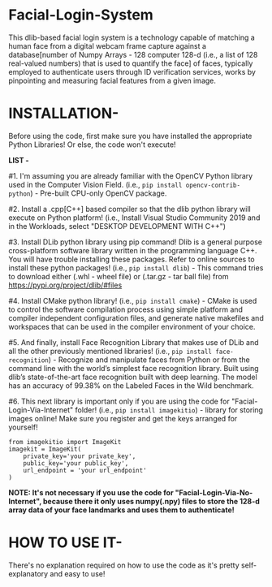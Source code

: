 # Facial-Login-System
This dlib-based facial login system is a technology capable of matching a human face from a digital webcam frame capture against a database[number of Numpy Arrays - 128 computer 128-d (i.e., a list of 128 real-valued numbers) that is used to quantify the face] of faces, typically employed to authenticate users through ID verification services, works by pinpointing and measuring facial features from a given image.

# INSTALLATION-
Before using the code, first make sure you have installed the appropriate Python Libraries! Or else, the code won't execute!

**LIST -**

#1. I'm assuming you are already familiar with the OpenCV Python library used in the Computer Vision Field.
(i.e., ```pip install opencv-contrib-python```) - Pre-built CPU-only OpenCV package.

#2. Install a .cpp[C++] based compiler so that the dlib python library will execute on Python platform!
(i.e., Install Visual Studio Community 2019 and in the Workloads, select "DESKTOP DEVELOPMENT WITH C++")

#3. Install DLib python library using pip command! Dlib is a general purpose cross-platform software library written in the programming language C++. You will have trouble installing these packages. Refer to online sources to install these python packages!
(i.e., ```pip install dlib```) - This command tries to download either (.whl - wheel file) or (.tar.gz - tar ball file) from https://pypi.org/project/dlib/#files

#4. Install CMake python library!
(i.e., ```pip install cmake```) - CMake is used to control the software compilation process using simple platform and compiler independent configuration files, and generate native makefiles and workspaces that can be used in the compiler environment of your choice.

#5. And finally, install Face Recognition Library that makes use of DLib and all the other previously mentioned libraries!
(i.e., ```pip install face-recognition```) - Recognize and manipulate faces from Python or from the command line with
the world’s simplest face recognition library.
Built using dlib’s state-of-the-art face recognition
built with deep learning. The model has an accuracy of 99.38% on the
Labeled Faces in the Wild benchmark.

#6. This next library is important only if you are using the code for "Facial-Login-Via-Internet" folder!
(i.e., ```pip install imagekitio```) - library for storing images online!
Make sure you register and get the keys arranged for yourself!

```
from imagekitio import ImageKit
imagekit = ImageKit(
    private_key='your private_key',
    public_key='your public_key',
    url_endpoint = 'your url_endpoint'
)
```

**NOTE: It's not necessary if you use the code for "Facial-Login-Via-No-Internet", because there it only uses numpy(.npy) files to store the 128-d array data of your face landmarks and uses them to authenticate!**

# HOW TO USE IT-

There's no explanation required on how to use the code as it's pretty self-explanatory and easy to use!
